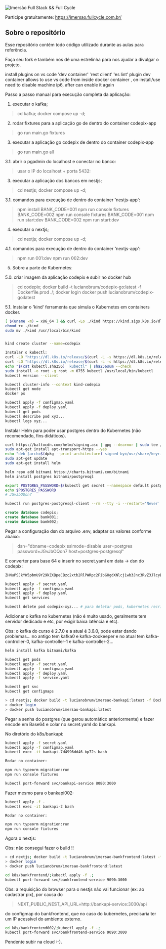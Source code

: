 ![Imersão Full Stack && Full Cycle](https://events-fullcycle.s3.amazonaws.com/events-fullcycle/static/site/img/grupo_4417.png)

Participe gratuitamente: https://imersao.fullcycle.com.br/

## Sobre o repositório
Esse repositório contém todo código utilizado durante as aulas para referência.

Faça seu fork e também nos dê uma estrelinha para nos ajudar a divulgar o projeto.

install plugins on vs code 'dev container' 'rest client' 'es lint'
plugin dev container allows to use vs code from inside docker container , on install/use need to disable machine ip6, after can enable it again

Passo a passo manual para execução completa da aplicação:

1. executar o kafka;
> cd kafka; docker compose up -d;

2. rodar fixtures para a aplicação go de dentro do container codepix-app
> go run main.go fixtures

3. executar a aplicação go codepix de dentro do container codepix-app
> go run main.go all

3.1. abrir o pgadmin do localhost e conectar no banco:

> usar o IP do localhost + porta 5432:

3. executar a aplicação dos bancos em nestjs;

> cd nestjs; docker compose up -d;

3.1. comandos para execução de dentro do container 'nestjs-app':
> npm install
> BANK_CODE=001 npm run console fixtures
> BANK_CODE=002 npm run console fixtures
> BANK_CODE=001 npm run start:dev
> BANK_CODE=002 npm run start:dev

4. executar o nextjs;

> cd nextjs; docker compose up -d;

4.1. comandos para execução de dentro do container 'nextjs-app':

> npm run 001:dev
> npm run 002:dev

5. Sobre a parte de Kubernetes:

5.0. criar imagem da aplicação codepix e subir no docker hub

> cd codepix; docker build -t lucianobrum/codepix-go:latest -f Dockerfile.prod ./;
> docker login
> docker push lucianobrum/codepix-go:latest

5.1. Instalar o 'kind' ferramenta que simula o Kubernetes em containers docker.

```sh
[ $(uname -m) = x86_64 ] && curl -Lo ./kind https://kind.sigs.k8s.io/dl/v0.20.0/kind-linux-amd64
chmod +x ./kind
sudo mv ./kind /usr/local/bin/kind


kind create cluster --name=codepix

Instalar o kubectl:
curl -LO "https://dl.k8s.io/release/$(curl -L -s https://dl.k8s.io/release/stable.txt)/bin/linux/amd64/kubectl"
curl -LO "https://dl.k8s.io/release/$(curl -L -s https://dl.k8s.io/release/stable.txt)/bin/linux/amd64/kubectl.sha256"
echo "$(cat kubectl.sha256)  kubectl" | sha256sum --check
sudo install -o root -g root -m 0755 kubectl /usr/local/bin/kubectl
kubectl version --client

kubectl cluster-info --context kind-codepix
kubectl get node
docker ps

kubectl apply -f configmap.yaml
kubectl apply -f deploy.yaml
kubectl get pods
kubectl describe pod xyz...
kubectl logs xyz...

```

Instalar Helm para poder usar postgres dentro do Kubernetes (não recomendado, fins didáticos).

```sh
curl https://baltocdn.com/helm/signing.asc | gpg --dearmor | sudo tee /usr/share/keyrings/helm.gpg > /dev/null
sudo apt-get install apt-transport-https --yes
echo "deb [arch=$(dpkg --print-architecture) signed-by=/usr/share/keyrings/helm.gpg] https://baltocdn.com/helm/stable/debian/ all main" | sudo tee /etc/apt/sources.list.d/helm-stable-debian.list
sudo apt-get update
sudo apt-get install helm
```

```sh
helm repo add bitnami https://charts.bitnami.com/bitnami
helm install postgres bitnami/postgresql

export POSTGRES_PASSWORD=$(kubectl get secret --namespace default postgres-postgresql -o jsonpath="{.data.postgres-password}" | base64 -d)
echo $POSTGRES_PASSWORD
# JGvJbOQon7

kubectl run postgres-postgresql-client --rm --tty -i --restart='Never' --namespace default --image docker.io/bitnami/postgresql:16.0.0-debian-11-r13 --env="PGPASSWORD=$POSTGRES_PASSWORD" --command -- psql --host postgres-postgresql -U postgres -d postgres -p 5432
```

```sql
create database codepix;
create database bank001;
create database bank002;
```

Pegar a configuração dsn do arquivo .env, adaptar os valores conforme abaixo:

> dsn="dbname=codepix sslmode=disable user=postgres password=JGvJbOQon7 host=postgres-postgresql"

E converter para base 64 e inserir no secret.yaml em data -> dsn do codepix:

```sh
ZHNuPSJkYW5pbmU9Y29kZXBpeCBzc2xtb2RlPWRpc2FibGUgdXNlcj1wb3Jnc3RvZ3JlcyBwYXNzd29yZD1KR3ZKYk9Rb24xNyBob3N0PXBvc3RncmVzLXBvc3RncmVs

kubectl apply -f secret.yaml
kubectl apply -f configmap.yaml
kubectl apply -f deploy.yaml
kubectl get services

kubectl delete pod codepix-xyz... # para deletar pods, kubernetes recria outro

```

Adicionar o kafka no kubernetes (não é muito usado, geralmente tem servidor dedicado e etc, por exigir baixa latência e etc).

Obs: o kafka do curso é 2.7.0 e a atual é 3.6.0, pode estar dando problemas...
no antigo tem kafka0 e kafka-zookeeper e no atual tem kafka-controller-0, kafka-controller-1 e kafka-controller-2...

```sh
helm install kafka bitnami/kafka

kubectl get pods
kubectl apply -f secret.yaml
kubectl apply -f configmap.yaml
kubectl apply -f deploy.yaml
kubectl apply -f service.yaml

kubectl get svc
kubectl get configmaps
```

```sh
> cd nestjs; docker build -t lucianobrum/imersao-bankapi:latest -f Dockerfile.prod ./;
> docker login
> docker push lucianobrum/imersao-bankapi:latest
```

Pegar a senha do postgres (que gerou automático anteriormente) e fazer encode em Base64 e colar no secret.yaml do bankapi.

No diretório do k8s/bankapi:

```sh
kubectl apply -f secret.yaml
kubectl apply -f configmap.yaml
kubectl exec -it bankapi-7d4996dd46-bp72s bash

Rodar no container:

npm run typeorm migration:run
npm run console fixtures
```

```sh
kubectl port-forward svc/bankapi-service 8080:3000
```

Fazer mesmo para o bankapi002:
```sh
kubectl apply -f .
kubectl exec -it bankapi-2 bash

Rodar no container:

npm run typeorm migration:run
npm run console fixtures
```

Agora o nextjs:

Obs: não consegui fazer o build !! 

```sh
> cd nextjs; docker build -t lucianobrum/imersao-bankfrontend:latest -f Dockerfile.prod ./;
> docker login
> docker push lucianobrum/imersao-bankfrontend:latest
```

```sh
cd k8s/bankfrontend/;kubectl apply -f .;
kubectl port-forward svc/bankfrontend-service 9090:3000
```

Obs: a requisição do browser para o nestjs não vai funcionar (ex: ao cadastrar pix), por causa do 

> NEXT_PUBLIC_NEST_API_URL=http://bankapi-service:3000/api

do configmap do bankfrontend, que no caso do kubernetes, precisaria ter um IP acessível do ambiente externo.

```sh
cd k8s/bankfrontend002/;kubectl apply -f .;
kubectl port-forward svc/bankfrontend-service 9090:3000
```

Pendente subir na cloud :-).


